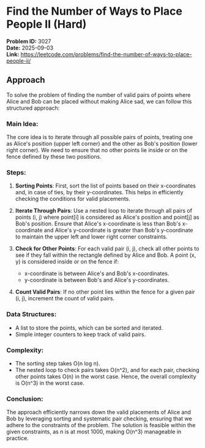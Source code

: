 # Find the Number of Ways to Place People II (Hard)

**Problem ID:** 3027  
**Date:** 2025-09-03  
**Link:** https://leetcode.com/problems/find-the-number-of-ways-to-place-people-ii/

## Approach

To solve the problem of finding the number of valid pairs of points where Alice and Bob can be placed without making Alice sad, we can follow this structured approach:

### Main Idea:
The core idea is to iterate through all possible pairs of points, treating one as Alice's position (upper left corner) and the other as Bob's position (lower right corner). We need to ensure that no other points lie inside or on the fence defined by these two positions. 

### Steps:
1. **Sorting Points**: First, sort the list of points based on their x-coordinates and, in case of ties, by their y-coordinates. This helps in efficiently checking the conditions for valid placements.

2. **Iterate Through Pairs**: Use a nested loop to iterate through all pairs of points (i, j) where point[i] is considered as Alice's position and point[j] as Bob's position. Ensure that Alice's x-coordinate is less than Bob's x-coordinate and Alice's y-coordinate is greater than Bob's y-coordinate to maintain the upper left and lower right corner constraints.

3. **Check for Other Points**: For each valid pair (i, j), check all other points to see if they fall within the rectangle defined by Alice and Bob. A point (x, y) is considered inside or on the fence if:
   - x-coordinate is between Alice's and Bob's x-coordinates.
   - y-coordinate is between Bob's and Alice's y-coordinates.

4. **Count Valid Pairs**: If no other point lies within the fence for a given pair (i, j), increment the count of valid pairs.

### Data Structures:
- A list to store the points, which can be sorted and iterated.
- Simple integer counters to keep track of valid pairs.

### Complexity:
- The sorting step takes O(n log n).
- The nested loop to check pairs takes O(n^2), and for each pair, checking other points takes O(n) in the worst case. Hence, the overall complexity is O(n^3) in the worst case.

### Conclusion:
The approach efficiently narrows down the valid placements of Alice and Bob by leveraging sorting and systematic pair checking, ensuring that we adhere to the constraints of the problem. The solution is feasible within the given constraints, as n is at most 1000, making O(n^3) manageable in practice.
